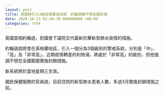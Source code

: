 ```yaml
---
layout: post
title: 英國將引入3級疫情警戒系統　約翰遜稱不想全國封城
date: 2020-10-13 02:40:30.000000000 +08:00
categories: rthk
---
```


英國首相約翰遜，到國會下議院交代最新抗擊新型肺炎疫情的措施。

約翰遜說將會在英格蘭地區，引入一個分為3個級別的警戒系統，分別是「中」、「高」及「非常高」，近期疫情轉差的利物浦，將處於「非常高」的級別，但他強調不想在全國範圍實施封鎖措施。

新系統將於當地星期三生效。

國民保健服務的官員說，目前住院的新型肺炎患者人數，多過3月實施封鎖措施之前。
